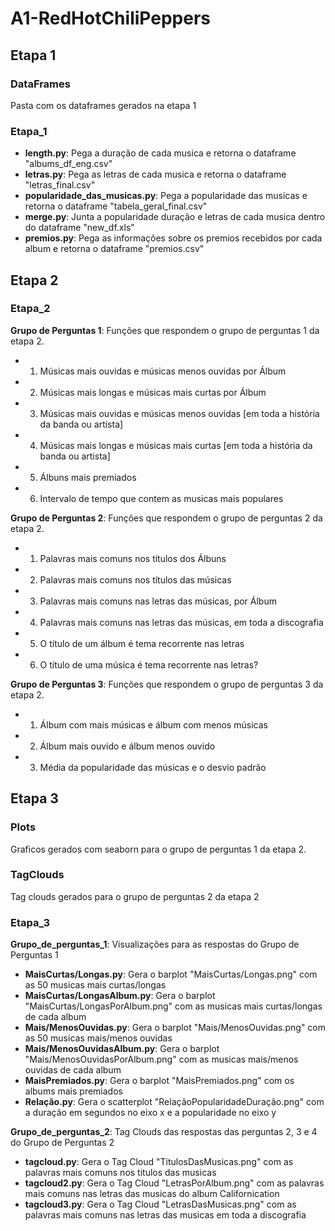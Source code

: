# A1-RedHotChiliPeppers
## Etapa 1
### DataFrames
Pasta com os dataframes gerados na etapa 1
### Etapa_1
- **length.py**: Pega a duração de cada musica e retorna o dataframe "albums_df_eng.csv"
- **letras.py**: Pega as letras de cada musica e retorna o dataframe "letras_final.csv"
- **popularidade_das_musicas.py**: Pega a popularidade das musicas e retorna o dataframe "tabela_geral_final.csv"
- **merge.py**: Junta a popularidade duração e letras de cada musica dentro do dataframe "new_df.xls"
- **premios.py**: Pega as informações sobre os premios recebidos por cada album e retorna o dataframe "premios.csv"

## Etapa 2
### Etapa_2
**Grupo de Perguntas 1**: Funções que respondem o grupo de perguntas 1 da etapa 2.
- 1. Músicas mais ouvidas e músicas menos ouvidas por Álbum
- 2. Músicas mais longas e músicas mais curtas por Álbum
- 3. Músicas mais ouvidas e músicas menos ouvidas [em toda a história da banda ou artista]
- 4. Músicas mais longas e músicas mais curtas [em toda a história da banda ou artista]
- 5. Álbuns mais premiados
- 6. Intervalo de tempo que contem as musicas mais populares

**Grupo de Perguntas 2**: Funções que respondem o grupo de perguntas 2 da etapa 2.
- 1. Palavras mais comuns nos títulos dos Álbuns
- 2. Palavras mais comuns nos títulos das músicas
- 3. Palavras mais comuns nas letras das músicas, por Álbum
- 4. Palavras mais comuns nas letras das músicas, em toda a discografia
- 5. O título de um álbum é tema recorrente nas letras
- 6. O título de uma música é tema recorrente nas letras?

**Grupo de Perguntas 3**: Funções que respondem o grupo de perguntas 3 da etapa 2.
- 1. Álbum com mais músicas e álbum com menos músicas
- 2. Álbum mais ouvido e álbum menos ouvido
- 3. Média da popularidade das músicas e o desvio padrão

## Etapa 3
### Plots
Graficos gerados com seaborn para o grupo de perguntas 1 da etapa 2.
### TagClouds
Tag clouds gerados para o grupo de perguntas 2 da etapa 2
### Etapa_3
**Grupo_de_perguntas_1**: Visualizações para as respostas do Grupo de Perguntas 1
- **MaisCurtas/Longas.py**: Gera o barplot "MaisCurtas/Longas.png" com as 50 musicas mais curtas/longas
- **MaisCurtas/LongasAlbum.py**: Gera o barplot "MaisCurtas/LongasPorAlbum.png" com as musicas mais curtas/longas de cada album
- **Mais/MenosOuvidas.py**: Gera o barplot "Mais/MenosOuvidas.png" com as 50 musicas mais/menos ouvidas
- **Mais/MenosOuvidasAlbum.py**: Gera o barplot "Mais/MenosOuvidasPorAlbum.png" com as musicas mais/menos ouvidas de cada album
- **MaisPremiados.py**: Gera o barplot "MaisPremiados.png" com os albums mais premiados
- **Relação.py**: Gera o scatterplot "RelaçãoPopularidadeDuração.png" com a duração em segundos no eixo x e a popularidade no eixo y

**Grupo_de_perguntas_2**: Tag Clouds das respostas das perguntas 2, 3 e 4 do Grupo de Perguntas 2
- **tagcloud.py**: Gera o Tag Cloud "TitulosDasMusicas.png" com as palavras mais comuns nos titulos das musicas
- **tagcloud2.py**: Gera o Tag Cloud "LetrasPorAlbum.png" com as palavras mais comuns nas letras das musicas do album Californication
- **tagcloud3.py**: Gera o Tag Cloud "LetrasDasMusicas.png" com as palavras mais comuns nas letras das musicas em toda a discografia
